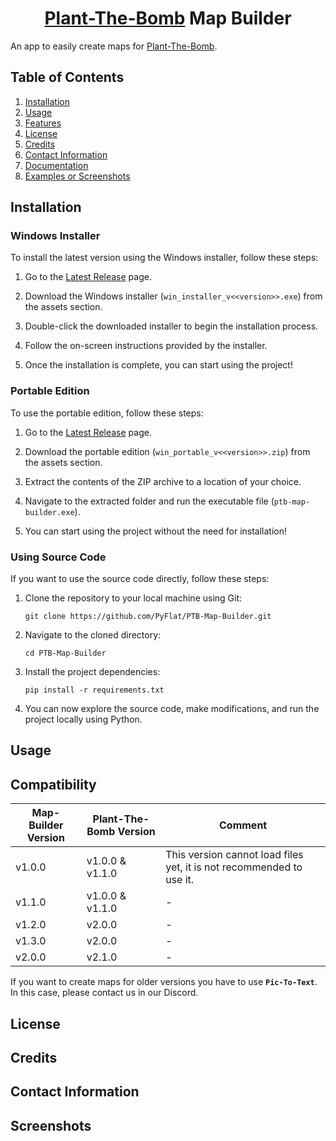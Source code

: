 <h1 align=center><a href="https://github.com/PyFlat/Plant-The-Bomb">Plant-The-Bomb</a> Map Builder</h1>

An app to easily create maps for [Plant-The-Bomb](https://github.com/PyFlat/Plant-The-Bomb).

## Table of Contents

1. [Installation](#installation)
2. [Usage](#usage)
3. [Features](#features)
4. [License](#license)
5. [Credits](#credits)
6. [Contact Information](#contact-information)
7. [Documentation](#documentation)
8. [Examples or Screenshots](#examples-or-screenshots)

## Installation

### Windows Installer

To install the latest version using the Windows installer, follow these steps:

1. Go to the [Latest Release](https://github.com/PyFlat/PTB-Map-Builder/releases/latest) page.

2. Download the Windows installer (`win_installer_v<<version>>.exe`) from the assets section.

3. Double-click the downloaded installer to begin the installation process.

4. Follow the on-screen instructions provided by the installer.

5. Once the installation is complete, you can start using the project!

### Portable Edition

To use the portable edition, follow these steps:

1. Go to the [Latest Release](https://github.com/PyFlat/PTB-Map-Builder/releases/latest) page.

2. Download the portable edition (`win_portable_v<<version>>.zip`) from the assets section.

3. Extract the contents of the ZIP archive to a location of your choice.

4. Navigate to the extracted folder and run the executable file (`ptb-map-builder.exe`).

5. You can start using the project without the need for installation!

### Using Source Code

If you want to use the source code directly, follow these steps:

1. Clone the repository to your local machine using Git:

   ```
   git clone https://github.com/PyFlat/PTB-Map-Builder.git
   ```

2. Navigate to the cloned directory:

   ```
   cd PTB-Map-Builder
   ```

3. Install the project dependencies:

   ```
   pip install -r requirements.txt
   ```

4. You can now explore the source code, make modifications, and run the project locally using Python.

## Usage

<ToDo>

## Compatibility

| Map-Builder Version | Plant-The-Bomb Version | Comment                                                              |
| ------------------- | ---------------------- | -------------------------------------------------------------------- |
| v1.0.0              | v1.0.0 & v1.1.0        | This version cannot load files yet, it is not recommended to use it. |
| v1.1.0              | v1.0.0 & v1.1.0        | -                                                                    |
| v1.2.0              | v2.0.0                 | -                                                                    |
| v1.3.0              | v2.0.0                 | -                                                                    |
| v2.0.0              | v2.1.0                 | -                                                                    |

If you want to create maps for older versions you have to use **`Pic-To-Text`**. In this case, please contact us in our Discord.

## License

<ToDo>

## Credits

<ToDo>

## Contact Information

<ToDo>

## Screenshots

<ToDo>
